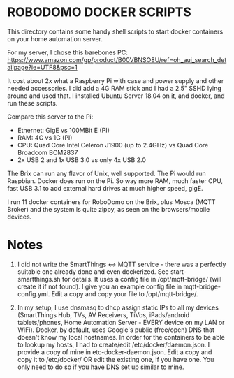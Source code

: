 # ROBODOMO DOCKER SCRIPTS

This directory contains some handy shell scripts to start docker containers on
your home automation server.

For my server, I chose this barebones PC:
https://www.amazon.com/gp/product/B00VBNSO8U/ref=oh_aui_search_detailpage?ie=UTF8&psc=1

It cost about 2x what a Raspberry Pi with case and power supply and other needed
accessories.  I did add a 4G RAM stick and I had a 2.5" SSHD lying around and
used that.  I installed Ubuntu Server 18.04 on it, and docker, and run these scripts.

Compare this server to the Pi:
* Ethernet: GigE vs 100MBit E (PI)
* RAM: 4G vs 1G (PI)
* CPU: Quad Core Intel Celeron J1900 (up to 2.4GHz) vs Quad Core Broadcom BCM2837
* 2x USB 2 and 1x USB 3.0 vs only 4x USB 2.0

The Brix can run any flavor of Unix, well supported.  The Pi would run Raspbian.
Docker does run on the Pi.  So way more RAM, much faster CPU, fast USB 3.1 to
add external hard drives at much higher speed, gigE.

I run 11 docker containers for RoboDomo on the Brix, plus Mosca (MQTT Broker)
and the system is quite zippy, as seen on the browsers/mobile devices.

# Notes

1) I did not write the SmartThings <-> MQTT service - there was a perfectly
suitable one already done and even dockerized.  See start-smartthings.sh for
details.  It uses a config file in /opt/mqtt-bridge/ (will create it if not
found).  I give you an example config file in mqtt-bridge-config.yml.  Edit a
copy and copy your file to /opt/mqtt-bridge/.

2) In my setup, I use dnsmasq to dhcp assign static IPs to all my devices
(SmartThings Hub, TVs, AV Receivers, TiVos, iPads/android tablets/phones, 
Home Automation Server - EVERY device on my LAN or WiFi).  Docker, by default,
uses Google's public (free/open) DNS that doesn't know my local hostnames.  In
order for the containers to be able to lookup my hosts, I had to create/edit
/etc/docker/daemon.json.  I provide a copy of mine in etc-docker-daemon.json.
Edit a copy and copy it to /etc/docker/ OR edit the existing one, if you have
one.  You only need to do so if you have DNS set up similar to mine.

